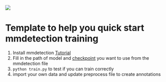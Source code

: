 ![](https://img.shields.io/badge/Status-Finished-green)
# Template to help you quick start mmdetection training

1. Install mmdetection [Tutorial](https://github.com/open-mmlab/mmdetection/blob/master/docs/en/get_started.md)
2. Fill in the path of model and [checkpoint](https://mmdetection.readthedocs.io/en/v2.20.0/model_zoo.html) you want to use from the mmdetection file
3. `python train.py` to test if you can train correctly
4. import your own data and update preprocess file to create annotations
